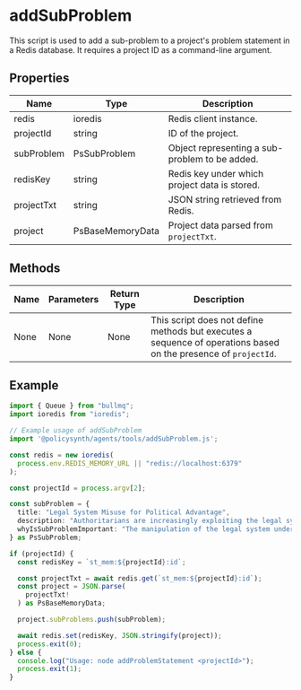 # addSubProblem

This script is used to add a sub-problem to a project's problem statement in a Redis database. It requires a project ID as a command-line argument.

## Properties

| Name          | Type   | Description               |
|---------------|--------|---------------------------|
| redis         | ioredis | Redis client instance.    |
| projectId     | string | ID of the project.        |
| subProblem    | PsSubProblem | Object representing a sub-problem to be added. |
| redisKey      | string | Redis key under which project data is stored. |
| projectTxt    | string | JSON string retrieved from Redis. |
| project       | PsBaseMemoryData | Project data parsed from `projectTxt`. |

## Methods

| Name       | Parameters        | Return Type | Description                 |
|------------|-------------------|-------------|-----------------------------|
| None       | None              | None        | This script does not define methods but executes a sequence of operations based on the presence of `projectId`. |

## Example

```typescript
import { Queue } from "bullmq";
import ioredis from "ioredis";

// Example usage of addSubProblem
import '@policysynth/agents/tools/addSubProblem.js';

const redis = new ioredis(
  process.env.REDIS_MEMORY_URL || "redis://localhost:6379"
);

const projectId = process.argv[2];

const subProblem = {
  title: "Legal System Misuse for Political Advantage",
  description: "Authoritarians are increasingly exploiting the legal system to suppress opposition and manipulate election outcomes. This involves a range of tactics, from altering election administration and policies to weaponizing the judiciary against dissent.",
  whyIsSubProblemImportant: "The manipulation of the legal system undermines the principles of democracy, specifically the rule of law and fair elections. Understanding and addressing this misuse is crucial to preserve democratic processes, re-establish faith in the legal system, and ensure the proper administration of justice."
} as PsSubProblem;

if (projectId) {
  const redisKey = `st_mem:${projectId}:id`;

  const projectTxt = await redis.get(`st_mem:${projectId}:id`);
  const project = JSON.parse(
    projectTxt!
  ) as PsBaseMemoryData;

  project.subProblems.push(subProblem);

  await redis.set(redisKey, JSON.stringify(project));
  process.exit(0);
} else {
  console.log("Usage: node addProblemStatement <projectId>");
  process.exit(1);
}
```
